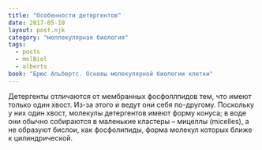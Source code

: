 ```yaml
---
title: "Особенности детергентов"
date: 2017-05-10
layout: post.njk
category: "моллекулярная биология"
tags:
  - posts
  - molBiol
  - alberts
book: "Брюс Альбертс. Основы молекулярной биологии клетки"
---
```


Детергенты отличаются от мембранных фосфоллпидов тем, что имеют только один хвост. Из-за этого и ведут они себя по-другому. Поскольку у них один хвост, молекулы детергентов имеют форму конуса; в воде они обычно собираются в маленькие кластеры – мицеллы (micelles), а не образуют бислои, как фосфолипиды, форма молекул которых ближе к цилиндрической.
